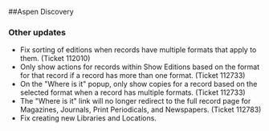 ##Aspen Discovery
### Other updates
- Fix sorting of editions when records have multiple formats that apply to them. (Ticket 112010)
- Only show actions for records within Show Editions based on the format for that record if a record has more than one format. (Ticket 112733)
- On the "Where is it" popup, only show copies for a record based on the selected format when a record has multiple formats. (Ticket 112733)
- The "Where is it" link will no longer redirect to the full record page for Magazines, Journals, Print Periodicals, and Newspapers. (Ticket 112783)
- Fix creating new Libraries and Locations.
